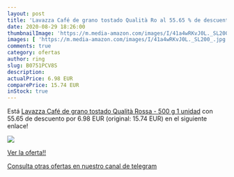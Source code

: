 ```yaml
---
layout: post
title: 'Lavazza Café de grano tostado Qualità Ro al 55.65 % de descuento'
date: 2020-08-29 18:26:00
thumbnailImage: 'https://m.media-amazon.com/images/I/41a4wRKvJ0L._SL200_.jpg'
images: [ 'https://m.media-amazon.com/images/I/41a4wRKvJ0L._SL200_.jpg' ]
comments: true
category: ofertas
author: ring
slug: B0751PCV8S
description:
actualPrice: 6.98 EUR
comparePrice: 15.74 EUR
inStock: true
---
```


Está [Lavazza Café de grano tostado Qualità Rossa - 500 g  1 unidad](https://www.amazon.com/dp/B0751PCV8S/?tag=redken08-20) con 55.65 de descuento por 6.98 EUR (original: 15.74 EUR) en el siguiente enlace!

[![](https://m.media-amazon.com/images/I/41a4wRKvJ0L._SL200_.jpg)](https://www.amazon.com/dp/B0751PCV8S/?tag=redken08-20)

[Ver la oferta!!](https://www.amazon.com/dp/B0751PCV8S/?tag=redken08-20)

[Consulta otras ofertas en nuestro canal de telegram](https://t.me/s/ofertas25)
